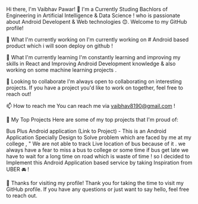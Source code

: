 Hi there, I'm Vaibhav Pawar! 👋
I'm a Currently Studing Bachlors of Engineering in Artificial Intelligence & Data Science !
who is passionate about Android Developent & Web technologies 😊. 
Welcome to my GitHub profile!

🔭 What I'm currently working on
I'm currently working on # Android based product which i will soon deploy on github !

🌱 What I'm currently learning
I'm constantly learning and improving my skills in React and Improving Android Development knowledge & also working on some machine learning projects . 

👯 Looking to collaborate
I'm always open to collaborating on interesting projects. If you have a project you'd like to work on together, feel free to reach out!

📫 How to reach me
You can reach me via vaibhav8190@gmail.com !

🌟 My Top Projects
Here are some of my top projects that I'm proud of: 

Bus Plus Android application (Link to Project) - This is an Android Application Specially Design to Solve problem which are faced by me at my college , " We are not able to track Live location of bus because of it . we always have a fear to miss a bus to college or some time if bus get late we have to wait for a long time on road which is waste of time ! so I decided to Implement this Android Application based service by taking Inspiration from UBER 🚘 !

🎉 Thanks for visiting my profile!
Thank you for taking the time to visit my GitHub profile. If you have any questions or just want to say hello, feel free to reach out.
